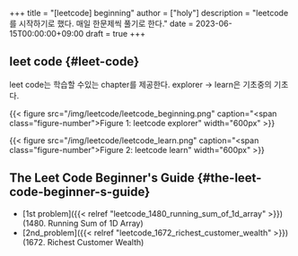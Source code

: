 +++
title = "[leetcode] beginning"
author = ["holy"]
description = "leetcode를 시작하기로 했다. 매일 한문제씩 풀기로 한다."
date = 2023-06-15T00:00:00+09:00
draft = true
+++

## leet code {#leet-code}

leet code는 학습할 수있는 chapter를 제공한다. explorer -&gt; learn은
기초중의 기초다.

<a id="figure--leet code"></a>

{{< figure src="/img/leetcode/leetcode_beginning.png" caption="<span class=\"figure-number\">Figure 1: </span>leetcode explorer" width="600px" >}}

<a id="figure--leet code learn"></a>

{{< figure src="/img/leetcode/leetcode_learn.png" caption="<span class=\"figure-number\">Figure 2: </span>leetcode learn" width="600px" >}}


## The Leet Code Beginner's Guide {#the-leet-code-beginner-s-guide}

-   [1st problem]({{< relref "leetcode_1480_running_sum_of_1d_array" >}}) (1480. Running Sum of 1D Array)
-   [2nd_problem]({{< relref "leetcode_1672_richest_customer_wealth" >}}) (1672. Richest Customer Wealth)
